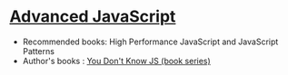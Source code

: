 # [Advanced JavaScript](http://www.pluralsight.com/courses/advanced-javascript)

- Recommended books: High Performance JavaScript and JavaScript Patterns
- Author's books : [You Don't Know JS (book series)](https://github.com/getify/You-Dont-Know-JS)